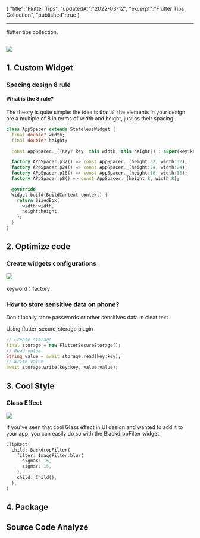 {
"title":"Flutter Tips",
"updatedAt":"2022-03-12",
"excerpt":"Flutter Tips Collection",
"published":true
}

---

flutter tips collection.

## ![](/paper/images/flutter_tips_excerpt.svg?w=725&h=434)

## 1. Custom Widget

### Spacing design 8 rule

#### What is the 8 rule?

The theory is quite simple: the idea is that all the elements in your design are a multiple of 8 in terms of width and height, just as their spacing.

```dart
class AppSpacer extends StatelessWidget {
  final double? width;
  final double? height;

  const AppSpacer._({Key? key, this.width, this.height}) : super(key:key);

  factory APpSpacer.p32() => const AppSpacer._(height:32, width:32);
  factory APpSpacer.p24() => const AppSpacer._(height:24, width:24);
  factory APpSpacer.p16() => const AppSpacer._(height:16, width:16);
  factory APpSpacer.p8() => const AppSpacer._(height:8, width:8);

  @override
  Widget build(BuildContext context) {
    return SizedBox(
      width:width,
      height:height,
    );
  }
}
```

## 2. Optimize code

### Create widgets configurations

![](/paper/images/create_widgets_configurations.jpeg?w=1600&h=900)

keyword：factory

### How to store sensitive data on phone?

Don't locally store passwords or other sensitives data in clear text

Using flutter_secure_storage plugin

```dart
// Create storage
final storage = new FlutterSecureStorage();
// Read value
String value = await storage.read(key:key);
// Write value
await storage.write(key:key, value:value);
```

## 3. Cool Style

### Glass Effect

![](/paper/images/glass_effect.jpeg?w=1728&h=895)

If you've seen that cool Glass effect in UI design and wanted to add it to your app, you can easily do so with the BlackdropFilter widget.

```dart
ClipRect(
  child: BackdropFilter(
    filter: ImageFilter.blur(
      sigmaX: 15,
      sigmaY: 15,
    ),
    child: Child(),
  ),
)
```

## 4. Package

## Source Code Analyze
